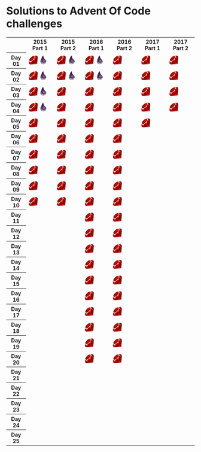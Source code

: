 
# Solutions to Advent Of Code challenges

<table>
    <tr>
      <th></th>
      <th>2015 Part 1</th>
      <th>2015 Part 2</th>
      <th>2016 Part 1</th>
      <th>2016 Part 2</th>
      <th>2017 Part 1</th>
      <th>2017 Part 2</th>
    </tr>
    <tr>
      <th>Day 01</th>
      <td><img src="docs/rb.png"/> <img src="docs/ex.png"/></td>
      <td><img src="docs/rb.png"/> <img src="docs/ex.png"/></td>
      <td><img src="docs/rb.png"/> <img src="docs/ex.png"/></td>
      <td><img src="docs/rb.png"/></td>
      <td><img src="docs/rb.png"/></td>
      <td><img src="docs/rb.png"/></td>
    </tr>
    <tr>
      <th>Day 02</th>
      <td><img src="docs/rb.png"/> <img src="docs/ex.png"/></td>
      <td><img src="docs/rb.png"/> <img src="docs/ex.png"/></td>
      <td><img src="docs/rb.png"/> <img src="docs/ex.png"/></td>
      <td><img src="docs/rb.png"/></td>
      <td><img src="docs/rb.png"/></td>
      <td><img src="docs/rb.png"/></td>
    </tr>
    <tr>
      <th>Day 03</th>
      <td><img src="docs/rb.png"/> <img src="docs/ex.png"/></td>
      <td><img src="docs/rb.png"/></td>
      <td><img src="docs/rb.png"/></td>
      <td><img src="docs/rb.png"/></td>
      <td><img src="docs/rb.png"/></td>
      <td><img src="docs/rb.png"/></td>
    </tr>
    <tr>
      <th>Day 04</th>
      <td><img src="docs/rb.png"/> <img src="docs/ex.png"/></td>
      <td><img src="docs/rb.png"/></td>
      <td><img src="docs/rb.png"/></td>
      <td><img src="docs/rb.png"/></td>
      <td><img src="docs/rb.png"/></td>
      <td><img src="docs/rb.png"/></td>
    </tr>
    <tr>
      <th>Day 05</th>
      <td><img src="docs/rb.png"/></td>
      <td><img src="docs/rb.png"/></td>
      <td><img src="docs/rb.png"/></td>
      <td><img src="docs/rb.png"/></td>
      <td><img src="docs/rb.png"/></td>
      <td></td>
    </tr>
    <tr>
      <th>Day 06</th>
      <td><img src="docs/rb.png"/></td>
      <td><img src="docs/rb.png"/></td>
      <td><img src="docs/rb.png"/></td>
      <td><img src="docs/rb.png"/></td>
      <td></td>
      <td></td>
    </tr>
    <tr>
      <th>Day 07</th>
      <td><img src="docs/rb.png"/></td>
      <td><img src="docs/rb.png"/></td>
      <td><img src="docs/rb.png"/></td>
      <td><img src="docs/rb.png"/></td>
      <td></td>
      <td></td>
    </tr>
    <tr>
      <th>Day 08</th>
      <td><img src="docs/rb.png"/></td>
      <td><img src="docs/rb.png"/></td>
      <td><img src="docs/rb.png"/></td>
      <td><img src="docs/rb.png"/></td>
      <td></td>
      <td></td>
    </tr>
    <tr>
      <th>Day 09</th>
      <td><img src="docs/rb.png"/></td>
      <td><img src="docs/rb.png"/></td>
      <td><img src="docs/rb.png"/></td>
      <td><img src="docs/rb.png"/></td>
      <td></td>
      <td></td>
    </tr>
    <tr>
      <th>Day 10</th>
      <td><img src="docs/rb.png"/></td>
      <td><img src="docs/rb.png"/></td>
      <td><img src="docs/rb.png"/></td>
      <td><img src="docs/rb.png"/></td>
      <td></td>
      <td></td>
    </tr>
    <tr>
      <th>Day 11</th>
      <td></td>
      <td></td>
      <td><img src="docs/rb.png"/></td>
      <td><img src="docs/rb.png"/></td>
      <td></td>
      <td></td>
    </tr>
    <tr>
      <th>Day 12</th>
      <td></td>
      <td></td>
      <td><img src="docs/rb.png"/></td>
      <td><img src="docs/rb.png"/></td>
      <td></td>
      <td></td>
    </tr>
    <tr>
      <th>Day 13</th>
      <td></td>
      <td></td>
      <td><img src="docs/rb.png"/></td>
      <td><img src="docs/rb.png"/></td>
      <td></td>
      <td></td>
    </tr>
    <tr>
      <th>Day 14</th>
      <td></td>
      <td></td>
      <td><img src="docs/rb.png"/></td>
      <td><img src="docs/rb.png"/></td>
      <td></td>
      <td></td>
    </tr>
    <tr>
      <th>Day 15</th>
      <td></td>
      <td></td>
      <td><img src="docs/rb.png"/></td>
      <td><img src="docs/rb.png"/></td>
      <td></td>
      <td></td>
    </tr>
    <tr>
      <th>Day 16</th>
      <td></td>
      <td></td>
      <td><img src="docs/rb.png"/></td>
      <td><img src="docs/rb.png"/></td>
      <td></td>
      <td></td>
    </tr>
    <tr>
      <th>Day 17</th>
      <td></td>
      <td></td>
      <td><img src="docs/rb.png"/></td>
      <td><img src="docs/rb.png"/></td>
      <td></td>
      <td></td>
    </tr>
    <tr>
      <th>Day 18</th>
      <td></td>
      <td></td>
      <td><img src="docs/rb.png"/></td>
      <td><img src="docs/rb.png"/></td>
      <td></td>
      <td></td>
    </tr>
    <tr>
      <th>Day 19</th>
      <td></td>
      <td></td>
      <td><img src="docs/rb.png"/></td>
      <td><img src="docs/rb.png"/></td>
      <td></td>
      <td></td>
    </tr>
    <tr>
      <th>Day 20</th>
      <td></td>
      <td></td>
      <td><img src="docs/rb.png"/></td>
      <td><img src="docs/rb.png"/></td>
      <td></td>
      <td></td>
    </tr>
    <tr>
      <th>Day 21</th>
      <td></td>
      <td></td>
      <td></td>
      <td></td>
      <td></td>
      <td></td>
    </tr>
    <tr>
      <th>Day 22</th>
      <td></td>
      <td></td>
      <td></td>
      <td></td>
      <td></td>
      <td></td>
    </tr>
    <tr>
      <th>Day 23</th>
      <td></td>
      <td></td>
      <td></td>
      <td></td>
      <td></td>
      <td></td>
    </tr>
    <tr>
      <th>Day 24</th>
      <td></td>
      <td></td>
      <td></td>
      <td></td>
      <td></td>
      <td></td>
    </tr>
    <tr>
      <th>Day 25</th>
      <td></td>
      <td></td>
      <td></td>
      <td></td>
      <td></td>
      <td></td>
    </tr>
</table>

